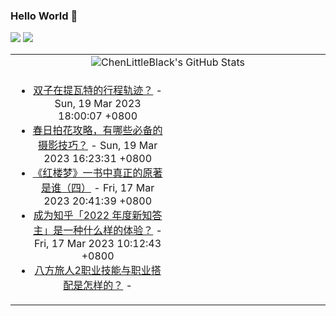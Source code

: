 ### Hello World 👋

[![](https://img.shields.io/badge/@ChenLittleBlack-1a6c81?style=flat&logo=java&logoColor=1a6c81&label=Java&colorA=ffffff)](https://www.java.com/)
[![](https://img.shields.io/badge/@ChenLittleBlack-41b883?style=flat&logo=vuedotjs&logoColor=41b883&label=Vue&colorA=ffffff)](https://cn.vuejs.org/)

<table>
<tr>
<td colspan="2" style="text-align: center;">
<img alt="ChenLittleBlack's GitHub Stats" src="https://github-readme-stats.vercel.app/api?username=ChenLittleBlack&show_icons=true&icon_color=CE1D2D&text_color=718096&bg_color=ffffff&hide_title=true" />
</td>
</tr>
<tr>
<td align="center" valign="middle">

<!-- START_SECTION:blog -->
* <a href='http://zhuanlan.zhihu.com/p/615198991?utm_campaign=rss&utm_medium=rss&utm_source=rss&utm_content=title' target='_blank'>双子在提瓦特的行程轨迹？</a> - Sun, 19 Mar 2023 18:00:07 +0800
* <a href='http://www.zhihu.com/question/589915697/answer/2942574633?utm_campaign=rss&utm_medium=rss&utm_source=rss&utm_content=title' target='_blank'>春日拍花攻略，有哪些必备的摄影技巧？</a> - Sun, 19 Mar 2023 16:23:31 +0800
* <a href='http://zhuanlan.zhihu.com/p/506389004?utm_campaign=rss&utm_medium=rss&utm_source=rss&utm_content=title' target='_blank'>《红楼梦》一书中真正的原著是谁（四）</a> - Fri, 17 Mar 2023 20:41:39 +0800
* <a href='http://www.zhihu.com/question/589896222/answer/2939662695?utm_campaign=rss&utm_medium=rss&utm_source=rss&utm_content=title' target='_blank'>成为知乎「2022 年度新知答主」是一种什么样的体验？</a> - Fri, 17 Mar 2023 10:12:43 +0800
* <a href='http://www.zhihu.com/question/587103450/answer/2917953546?utm_campaign=rss&utm_medium=rss&utm_source=rss&utm_content=title' target='_blank'>八方旅人2职业技能与职业搭配是怎样的？</a> - 
<!-- END_SECTION:blog -->

</td>
<td valign="middle" width="50%">

<!-- START_SECTION:douban -->

<!-- END_SECTION:douban -->

</td>
</tr>
</table>

